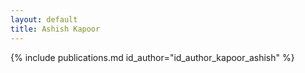 ```yaml
---
layout: default
title: Ashish Kapoor
---
```


{% include publications.md id_author="id_author_kapoor_ashish" %}
